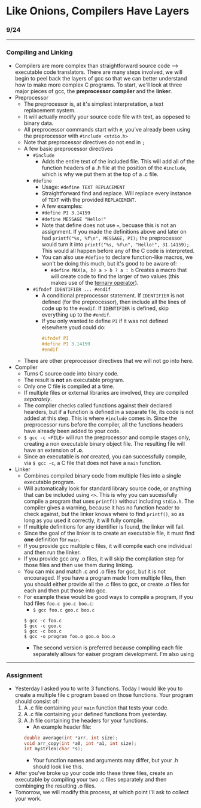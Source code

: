 # Like Onions, Compilers Have Layers
### 9/24
---

### Compiling and Linking
 * Compilers are more complex than straightforward source code --> executable code translators. There are many steps involved, we will begin to peel back the layers of gcc so that we can better understand how to make more complex C programs. To start, we'll look at three major pieces of gcc, the __preprocessor__ __compiler__ and the __linker__.
 * Preprocessor
   * The preprocessor is, at it's simplest interpretation, a text replacement system.
   * It will actually modify your source code file with text, as opposed to binary data.
   * All preprocessor commands start with `#`, you've already been using the preprocessor with `#include <stdio.h>`
   * Note that preprocessor directives do not end in `;`
   * A few basic preprocessor directives
     * `#include`
       * Adds the entire text of the included file. This will add all of the function headers of a .h file at the position of the `#include`, which is why we put them at the top of a .c file.
     * `#define`
       * Usage: `#define TEXT REPLACEMENT`
       * Straightforward find and replace. Will replace every instance of `TEXT` with the provided `REPLACEMENT`.
       * A few examples:
       * `#define PI 3.14159`
       * `#define MESSAGE "Hello!"`
       * Note that define does not use `=`, becuase this is not an assignment. If you made the definitions above and later on had `printf("%s, %f\n", MESSAGE, PI);` the preprocessor would turn it into `printf("%s, %f\n", "Hello!", 31.14159);`. This would all happen before any of the C code is interpreted.
       * You can also use `#define` to declare function-like macros, we won't be doing this much, but it's good to be aware of:
         * `#define MAX(a, b) a > b ? a : b` Creates a macro that will create code to find the larger of two values (this makes use of the [ternary operator](https://en.wikipedia.org/wiki/%3F:)).
     * `#ifndef IDENTIFIER ... #endif`
       * A conditional preprocessor statement. If `IDENTIFIER` is not defined (for the preprocessor), then include all the lines of code up to the `#endif`. If `IDENTIFIER` is defined, skip everything up to the `#endif`.
       * If you only wanted to define `PI` if it was not defined elsewhere youd could do:
         ```C
         #ifndef PI
         #define PI 3.14159
         #endif
         ```
   * There are other preprocessor directives that we will not go into here.
 * Compiler
   * Turns C source code into binary code.
   * The result is __not__ an executable program.
   * Only one C file is compiled at a time.
   * If multiple files or external libraries are involved, they are compiled _separately_.
   * The compiler checks called functions against their declared hearders, but if a function is defined in a separate file, its code is not added at this step. This is where `#include` comes in. Since the preprocessor runs before the compiler, all the functions headers have already been added to your code.
   * `$ gcc -c <FILE>` will run the preprocessor and compile stages only, creating a non executable binary object file. The resulting file will have an extension of __.o__.
   * Since an executable is _not_ created, you can successfully compile, via `$ gcc -c`, a C file that does not have a `main` function.
 * Linker
   * Combines compiled binary code from multiple files into a single executable program.
   * Will automatically look for standard library source code, or anything that can be included using `<>`. This is why you can sucessfully compile a program that uses `printf()` without including `stdio.h`. The compiler gives a warning, because it has no function header to check against, but the linker knows where to find `printf()`, so as long as you used it correctly, it will fully compile.
   * If multiple definitions for any identifier is found, the linker will fail.
   * Since the goal of the linker is to create an executable file, it must find __one__ definition for `main`.
   * If you provide gcc multiple c files, it will compile each one individual and then run the linker.
   * If you provide gcc any .o files, it will skip the compilation step for those files and then use them during linking.
   * You can mix and match .c and .o files for gcc, but it is not encouraged. If you have a program made from multiple files, then you should either provide all the .c files to gcc, or create .o files for each and then put those into gcc.
   * For example these would be good ways to compile a program, if you had files `foo.c goo.c boo.c`:
     * `$ gcc foo.c goo.c boo.c`
     ```
     $ gcc -c foo.c
     $ gcc -c goo.c
     $ gcc -c boo.c
     $ gcc -o program foo.o goo.o boo.o
     ```
     * The second version is preferred because compiling each file separately allows for eaiser program development. I'm also using
---

### Assignment
 * Yesterday I asked you to write 3 functions. Today I would like you to create a multiple file c program based on those functions. Your program should consist of:
   1. A .c file containing your `main` function that tests your code.
   2. A .c file containing your defined functions from yesterday.
   3. A .h file containing the headers for your functions.
      * An example header file:
      ```C
      double average(int *arr, int size);
      void arr_copy(int *a0, int *a1, int size);
      int mystrlen(char *s);
      ```
      * Your function names and arguments may differ, but your .h should look like this.
 * After you've broke up your code into these three files, create an executable by compiling your two .c files separately and then combinging the resulting .o files.
 * Tomorrow, we will modify this process, at which point I'll ask to collect your work.
